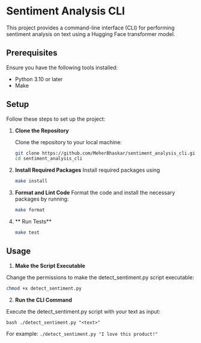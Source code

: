 # Sentiment Analysis CLI

This project provides a command-line interface (CLI) for performing sentiment analysis on text using a Hugging Face transformer model.

## Prerequisites

Ensure you have the following tools installed:

- Python 3.10 or later
- Make

## Setup

Follow these steps to set up the project:

1. **Clone the Repository**

   Clone the repository to your local machine:

   ```bash
   git clone https://github.com/MeherBhaskar/sentiment_analysis_cli.git
   cd sentiment_analysis_cli
   ```

2. **Install Required Packages**
    Install required packages using 
    
    ```bash
    make install
    ```

3. **Format and Lint Code**
    Format the code and install the necessary packages by running:

    ```bash 
    make format
    ```

4. ** Run Tests** 
    ```bash
    make test
    ```

## Usage

1. **Make the Script Executable**

Change the permissions to make the detect_sentiment.py script executable:

``` bash
chmod +x detect_sentiment.py
```

2. **Run the CLI Command**

Execute the detect_sentiment.py script with your text as input:

``bash
./detect_sentiment.py "<text>"
``

For example: 
``
./detect_sentiment.py "I love this product!"
``


